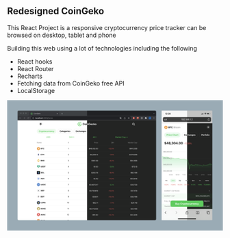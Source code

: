 ## Redesigned CoinGeko

This React Project is a responsive cryptocurrency price tracker can be browsed on desktop, tablet and phone

Building this web using a lot of technologies including the following

- React hooks
- React Router
- Recharts
- Fetching data from CoinGeko free API
- LocalStorage

![Preview](preview.png?raw=true)